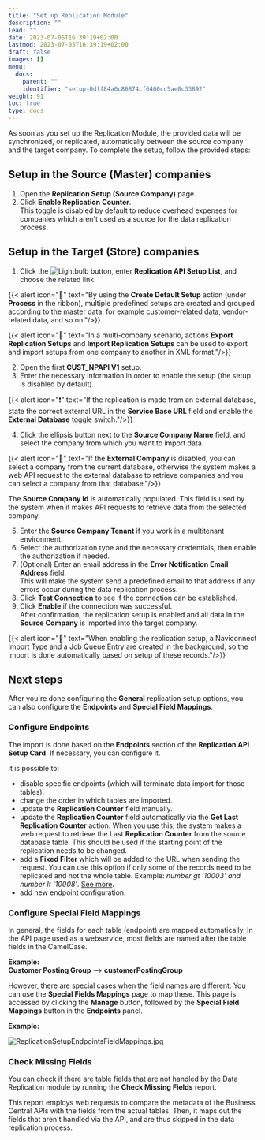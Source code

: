 ```yaml
---
title: "Set up Replication Module"
description: ""
lead: ""
date: 2023-07-05T16:39:19+02:00
lastmod: 2023-07-05T16:39:19+02:00
draft: false
images: []
menu:
  docs:
    parent: ""
    identifier: "setup-0dff84a6c86874cf6400cc5ae0c33892"
weight: 91
toc: true
type: docs
---
```


As soon as you set up the Replication Module, the provided data will be synchronized, or replicated, automatically between the source company and the target company. To complete the setup, follow the provided steps:

## Setup in the Source (Master) companies

1. Open the **Replication Setup (Source Company)** page.
2. Click **Enable Replication Counter**.     
   This toggle is disabled by default to reduce overhead expenses for companies which aren't used as a source for the data replication process.

## Setup in the Target (Store) companies

1. Click the ![Lightbulb](Lightbulb_icon.PNG) button, enter **Replication API Setup List**, and choose the related link.    

{{< alert icon="📝" text="By using the <b>Create Default Setup</b> action (under <b>Process</b> in the ribbon), multiple predefined setups are created and grouped according to the master data, for example customer-related data, vendor-related data, and so on."/>}}

{{< alert icon="📝" text="In a multi-company scenario, actions <b>Export Replication Setups</b> and <b>Import Replication Setups</b> can be used to export and import setups from one company to another in XML format."/>}}

2. Open the first **CUST_NPAPI V1** setup.
3. Enter the necessary information in order to enable the setup (the setup is disabled by default).
   
  {{< alert icon="❗" text="If the replication is made from an external database, state the correct external URL in the <b>Service Base URL</b> field and enable the <b>External Database</b> toggle switch."/>}}
 
4. Click the ellipsis button next to the **Source Company Name** field, and select the company from which you want to import data.   
   
  {{< alert icon="📝" text="If the <b>External Company</b> is disabled, you can select a company from the current database, otherwise the system makes a web API request to the external database to retrieve companies and you can select a company from that database."/>}}


   The **Source Company Id** is automatically populated. This field is used by the system when it makes API requests to retrieve data from the selected company.

5. Enter the **Source Company Tenant** if you work in a multitenant environment.
6. Select the authorization type and the necessary credentials, then enable the authorization if needed.
7. (Optional) Enter an email address in the **Error Notification Email Address** field.      
   This will make the system send a predefined email to that address if any errors occur during the data replication process. 
8. Click **Test Connection** to see if the connection can be established.
9.  Click **Enable** if the connection was successful.     
    After confirmation, the replication setup is enabled and all data in the **Source Company** is imported into the target company.

  {{< alert icon="📝" text="When enabling the replication setup, a Naviconnect Import Type and a Job Queue Entry are created in the background, so the import is done automatically based on setup of these records."/>}}
  

## Next steps

After you're done configuring the **General** replication setup options, you can also configure the **Endpoints** and **Special Field Mappings**.

### Configure Endpoints

The import is done based on the **Endpoints** section of the **Replication API Setup Card**. If necessary, you can configure it.

It is possible to:

- disable specific endpoints (which will terminate data import for those tables).
- change the order in which tables are imported.
- update the **Replication Counter** field manually.
- update the **Replication Counter** field automatically via the **Get Last Replication Counter** action. When you use this, the system makes a web request to retrieve the Last **Replication Counter** from the source database table. This should be used if the starting point of the replication needs to be changed.
- add a **Fixed Filter** which will be added to the URL when sending the request. You can use this option if only some of the records need to be replicated and not the whole table. Example: *number gt '10003' and number lt '10008'*. [See more](https://docs.microsoft.com/en-us/dynamics-nav/using-filter-expressions-in-odata-uris).
- add new endpoint configuration.

### Configure Special Field Mappings

In general, the fields for each table (endpoint) are mapped automatically. In the API page used as a webservice, most fields are named after the table fields in the CamelCase.    

**Example:**   
**Customer Posting Group** --> **customerPostingGroup**

However, there are special cases when the field names are different. You can use the **Special Fields Mappings** page to map these. This page is accessed by clicking the **Manage** button, followed by the **Special Field Mappings** button in the **Endpoints** panel. 

**Example:**

![ReplicationSetupEndpointsFieldMappings.jpg](ReplicationSetupEndpointsFieldMappings.jpg)

### Check Missing Fields

You can check if there are table fields that are not handled by the Data Replication module by running the **Check Missing Fields** report.

This report employs web requests to compare the metadata of the Business Central APIs with the fields from the actual tables. Then, it maps out the fields that aren't handled via the API, and are thus skipped in the data replication process.